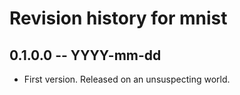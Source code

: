 # Revision history for mnist

## 0.1.0.0  -- YYYY-mm-dd

* First version. Released on an unsuspecting world.
